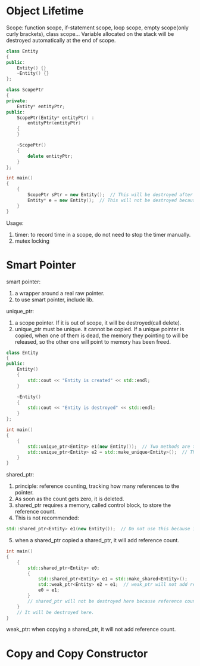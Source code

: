 # Object Lifetime
Scope: function scope, if-statement scope, loop scope, empty scope(only curly brackets), class scope...
Variable allocated on the stack will be destroyed automatically at the end of scope.

``` cpp
class Entity
{
public:
    Entity() {}
    ~Entity() {}
};

class ScopePtr
{
private:
    Entity* entityPtr;
public:
    ScopePtr(Entity* entityPtr) :
        entityPtr(entityPtr) 
    {
    }

    ~ScopePtr()
    {
        delete entityPtr;
    }
};

int main() 
{
    {
        ScopePtr sPtr = new Entity();  // This will be destroyed after the scope because sPtr itself is allocated on stack.
        Entity* e = new Entity();  // This will not be destroyed because it is allocated on heap.
    }
}
```
Usage:
1. timer: to record time in a scope, do not need to stop the timer manually.
2. mutex locking

# Smart Pointer
smart pointer: 
1. a wrapper around a real raw pointer. 
2. to use smart pointer, include <memory> lib.

unique_ptr:
1. a scope pointer. If it is out of scope, it will be destroyed(call delete).
2. unique_ptr must be unique. it cannot be copied. If a unique pointer is copied, when one of them is dead, the memory they pointing to will be released, so the other one will point to memory has been freed.

``` cpp
class Entity
{
public:
    Entity()
    {
        std::cout << "Entity is created" << std::endl;
    }

    ~Entity()
    {
        std::cout << "Entity is destroyed" << std::endl;
    }
};

int main() 
{
    {
        std::unique_ptr<Entity> e1(new Entity());  // Two methods are the same.
        std::unique_ptr<Entity> e2 = std::make_unique<Entity>();  // This is recommended for exception safety. Support from C++14.
    }
}
```

shared_ptr:
1. principle: reference counting, tracking how many references to the pointer.
2. As soon as the count gets zero, it is deleted.
3. shared_ptr requires a memory, called control block, to store the reference count.
4. This is not recommended:
``` cpp
std::shared_ptr<Entity> e1(new Entity());  // Do not use this because it need two times of allocation, less efficient.
```
5. when a shared_ptr copied a shared_ptr, it will add reference count.
``` cpp
int main()
{
    {
        std::shared_ptr<Entity> e0;
        {
            std::shared_ptr<Entity> e1 = std::make_shared<Entity>();
            std::weak_ptr<Entity> e2 = e1;  // weak_ptr will not add reference count
            e0 = e1;
        }
        // shared_ptr will not be destroyed here because reference count is 1.
    }
    // It will be destroyed here.
}
```

weak_ptr: when copying a shared_ptr, it will not add reference count.
    
# Copy and Copy Constructor
